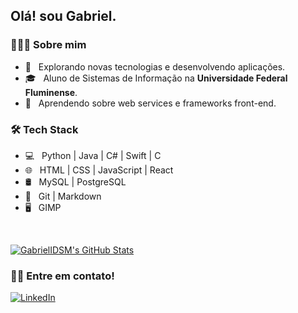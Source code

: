 <h2>Olá! sou Gabriel.</h2>

<h3> 👨🏻‍💻 Sobre mim </h3>

- 🤔 &nbsp; Explorando novas tecnologias e desenvolvendo aplicações.
- 🎓 &nbsp; Aluno de Sistemas de Informação na **Universidade Federal Fluminense**.
- 🌱 &nbsp; Aprendendo sobre web services e frameworks front-end.

<h3>🛠 Tech Stack</h3>

- 💻 &nbsp; Python | Java | C# | Swift | C 
- 🌐 &nbsp; HTML | CSS | JavaScript | React
- 🛢 &nbsp; MySQL | PostgreSQL
- 🔧 &nbsp; Git | Markdown
- 🖥 &nbsp; GIMP

<br/>

[![GabrielIDSM's GitHub Stats](https://github-readme-stats.vercel.app/api?username=GabrielIDSM&show_icons=true)](https://github.com/GabrielIDSM)

<h3> 🤝🏻 Entre em contato! </h3>

<p align="left">
<a href="https://www.linkedin.com/in/gabriel-inacio-uff/"><img alt="LinkedIn" src="https://img.shields.io/badge/LinkedIn-Gabriel%20Inácio-blue?style=flat-square&logo=linkedin"></a>
